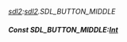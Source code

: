 _[sdl2](../../modules/sdl2/sdl2-module.md):[sdl2](../../modules/sdl2/sdl2-module.md).SDL\_BUTTON\_MIDDLE_
##### Const SDL\_BUTTON\_MIDDLE:[Int](../../modules/wonkey/wonkey-types-int.md)
